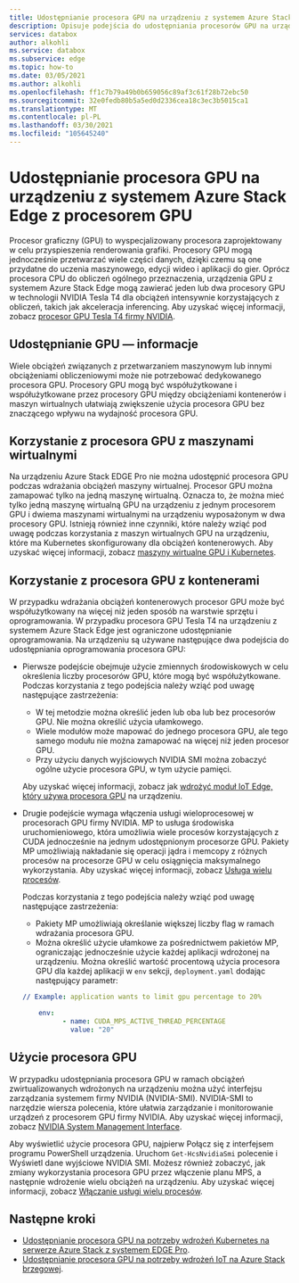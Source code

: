 ```yaml
---
title: Udostępnianie procesora GPU na urządzeniu z systemem Azure Stack Edge z procesorem GPU Pro
description: Opisuje podejścia do udostępniania procesorów GPU na urządzeniu z systemem Azure Stack Edge w wersji brzegowej Pro.
services: databox
author: alkohli
ms.service: databox
ms.subservice: edge
ms.topic: how-to
ms.date: 03/05/2021
ms.author: alkohli
ms.openlocfilehash: ff1c7b79a49b0b659056c89af3c61f28b72ebc50
ms.sourcegitcommit: 32e0fedb80b5a5ed0d2336cea18c3ec3b5015ca1
ms.translationtype: MT
ms.contentlocale: pl-PL
ms.lasthandoff: 03/30/2021
ms.locfileid: "105645240"
---
```

# <a name="gpu-sharing-on-your-azure-stack-edge-pro-gpu-device"></a>Udostępnianie procesora GPU na urządzeniu z systemem Azure Stack Edge z procesorem GPU

Procesor graficzny (GPU) to wyspecjalizowany procesora zaprojektowany w celu przyspieszenia renderowania grafiki. Procesory GPU mogą jednocześnie przetwarzać wiele części danych, dzięki czemu są one przydatne do uczenia maszynowego, edycji wideo i aplikacji do gier. Oprócz procesora CPU do obliczeń ogólnego przeznaczenia, urządzenia GPU z systemem Azure Stack Edge mogą zawierać jeden lub dwa procesory GPU w technologii NVIDIA Tesla T4 dla obciążeń intensywnie korzystających z obliczeń, takich jak akceleracja inferencing. Aby uzyskać więcej informacji, zobacz [procesor GPU Tesla T4 firmy NVIDIA](https://www.nvidia.com/en-us/data-center/tesla-t4/).


## <a name="about-gpu-sharing"></a>Udostępnianie GPU — informacje

Wiele obciążeń związanych z przetwarzaniem maszynowym lub innymi obciążeniami obliczeniowymi może nie potrzebować dedykowanego procesora GPU. Procesory GPU mogą być współużytkowane i współużytkowane przez procesory GPU między obciążeniami kontenerów i maszyn wirtualnych ułatwiają zwiększenie użycia procesora GPU bez znaczącego wpływu na wydajność procesora GPU.  

## <a name="using-gpu-with-vms"></a>Korzystanie z procesora GPU z maszynami wirtualnymi

Na urządzeniu Azure Stack EDGE Pro nie można udostępnić procesora GPU podczas wdrażania obciążeń maszyny wirtualnej. Procesor GPU można zamapować tylko na jedną maszynę wirtualną. Oznacza to, że można mieć tylko jedną maszynę wirtualną GPU na urządzeniu z jednym procesorem GPU i dwiema maszynami wirtualnymi na urządzeniu wyposażonym w dwa procesory GPU. Istnieją również inne czynniki, które należy wziąć pod uwagę podczas korzystania z maszyn wirtualnych GPU na urządzeniu, które ma Kubernetes skonfigurowany dla obciążeń kontenerowych. Aby uzyskać więcej informacji, zobacz [maszyny wirtualne GPU i Kubernetes](azure-stack-edge-gpu-deploy-gpu-virtual-machine.md#gpu-vms-and-kubernetes).


## <a name="using-gpu-with-containers"></a>Korzystanie z procesora GPU z kontenerami

W przypadku wdrażania obciążeń kontenerowych procesor GPU może być współużytkowany na więcej niż jeden sposób na warstwie sprzętu i oprogramowania. W przypadku procesora GPU Tesla T4 na urządzeniu z systemem Azure Stack Edge jest ograniczone udostępnianie oprogramowania. Na urządzeniu są używane następujące dwa podejścia do udostępniania oprogramowania procesora GPU: 

- Pierwsze podejście obejmuje użycie zmiennych środowiskowych w celu określenia liczby procesorów GPU, które mogą być współużytkowane. Podczas korzystania z tego podejścia należy wziąć pod uwagę następujące zastrzeżenia:

    - W tej metodzie można określić jeden lub oba lub bez procesorów GPU. Nie można określić użycia ułamkowego.
    - Wiele modułów może mapować do jednego procesora GPU, ale tego samego modułu nie można zamapować na więcej niż jeden procesor GPU.
    - Przy użyciu danych wyjściowych NVIDIA SMI można zobaczyć ogólne użycie procesora GPU, w tym użycie pamięci.
    
    Aby uzyskać więcej informacji, zobacz jak [wdrożyć moduł IoT Edge, który używa procesora GPU](azure-stack-edge-gpu-configure-gpu-modules.md) na urządzeniu.

- Drugie podejście wymaga włączenia usługi wieloprocesowej w procesorach GPU firmy NVIDIA. MP to usługa środowiska uruchomieniowego, która umożliwia wiele procesów korzystających z CUDA jednocześnie na jednym udostępnionym procesorze GPU. Pakiety MP umożliwiają nakładanie się operacji jądra i memcopy z różnych procesów na procesorze GPU w celu osiągnięcia maksymalnego wykorzystania. Aby uzyskać więcej informacji, zobacz [Usługa wielu procesów](https://docs.nvidia.com/deploy/pdf/CUDA_Multi_Process_Service_Overview.pdf).

    Podczas korzystania z tego podejścia należy wziąć pod uwagę następujące zastrzeżenia:
    
    - Pakiety MP umożliwiają określanie większej liczby flag w ramach wdrażania procesora GPU.
    - Można określić użycie ułamkowe za pośrednictwem pakietów MP, ograniczając jednocześnie użycie każdej aplikacji wdrożonej na urządzeniu. Można określić wartość procentową użycia procesora GPU dla każdej aplikacji w `env` sekcji, `deployment.yaml` dodając następujący parametr: 

    ```yml
    // Example: application wants to limit gpu percentage to 20%
    
        env:
              - name: CUDA_MPS_ACTIVE_THREAD_PERCENTAGE 
                value: "20"    
    ```

## <a name="gpu-utilization"></a>Użycie procesora GPU
 
W przypadku udostępniania procesora GPU w ramach obciążeń zwirtualizowanych wdrożonych na urządzeniu można użyć interfejsu zarządzania systemem firmy NVIDIA (NVIDIA-SMI). NVIDIA-SMI to narzędzie wiersza polecenia, które ułatwia zarządzanie i monitorowanie urządzeń z procesorem GPU firmy NVIDIA. Aby uzyskać więcej informacji, zobacz [NVIDIA System Management Interface](https://developer.nvidia.com/nvidia-system-management-interface).

Aby wyświetlić użycie procesora GPU, najpierw Połącz się z interfejsem programu PowerShell urządzenia. Uruchom `Get-HcsNvidiaSmi` polecenie i Wyświetl dane wyjściowe NVIDIA SMI. Możesz również zobaczyć, jak zmiany wykorzystania procesora GPU przez włączenie planu MPS, a następnie wdrożenie wielu obciążeń na urządzeniu. Aby uzyskać więcej informacji, zobacz [Włączanie usługi wielu procesów](azure-stack-edge-gpu-connect-powershell-interface.md#enable-multi-process-service-mps).


## <a name="next-steps"></a>Następne kroki

- [Udostępnianie procesora GPU na potrzeby wdrożeń Kubernetes na serwerze Azure Stack z systemem EDGE Pro](azure-stack-edge-gpu-deploy-kubernetes-gpu-sharing.md).
- [Udostępnianie procesora GPU na potrzeby wdrożeń IoT na Azure Stack brzegowej](azure-stack-edge-gpu-deploy-iot-edge-gpu-sharing.md).
